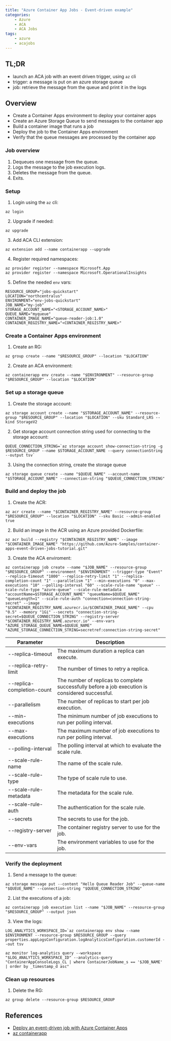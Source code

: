 ```yaml
---
title: "Azure Container App Jobs - Event-driven example"
categories:
    - Azure
    - ACA
    - ACA Jobs
tags:
    - azure
    - acajobs
---
```


## TL;DR
- launch an ACA job with an event driven trigger, using `az` cli
- trigger: a message is put on an azure storage queue
- job: retrieve the message from the queue and print it in the logs

## Overview
- Create a Container Apps environment to deploy your container apps
- Create an Azure Storage Queue to send messages to the container app
- Build a container image that runs a job
- Deploy the job to the Container Apps environment
- Verify that the queue messages are processed by the container app

### Job overview
1. Dequeues one message from the queue.
2. Logs the message to the job execution logs.
3. Deletes the message from the queue.
4. Exits.

### Setup
1. Login using the `az` cli: 
```
az login
```
2. Upgrade if needed: 
```
az upgrade
```
3. Add ACA CLI extension: 
```
az extension add --name containerapp --upgrade
```
4. Register required namespaces:
```
az provider register --namespace Microsoft.App
az provider register --namespace Microsoft.OperationalInsights
```
5. Define the needed `env` vars:
```
RESOURCE_GROUP="jobs-quickstart"
LOCATION="northcentralus"
ENVIRONMENT="env-jobs-quickstart"
JOB_NAME="my-job"
STORAGE_ACCOUNT_NAME="<STORAGE_ACCOUNT_NAME>"
QUEUE_NAME="myqueue"
CONTAINER_IMAGE_NAME="queue-reader-job:1.0"
CONTAINER_REGISTRY_NAME="<CONTAINER_REGISTRY_NAME>"
```

### Create a Container Apps environment
1. Create an RG:
```
az group create --name "$RESOURCE_GROUP" --location "$LOCATION"
```
2. Create an ACA environment:
```
az containerapp env create --name "$ENVIRONMENT" --resource-group "$RESOURCE_GROUP" --location "$LOCATION"
```

### Set up a storage queue
1. Create the storage account:
```
az storage account create --name "$STORAGE_ACCOUNT_NAME" --resource-group "$RESOURCE_GROUP" --location "$LOCATION" --sku Standard_LRS --kind StorageV2
```
2. Get storage account connection string used for connecting to the storage account:
```
QUEUE_CONNECTION_STRING=`az storage account show-connection-string -g $RESOURCE_GROUP --name $STORAGE_ACCOUNT_NAME --query connectionString --output tsv`
```
3. Using the connection string, create the storage queue
```
az storage queue create --name "$QUEUE_NAME" --account-name "$STORAGE_ACCOUNT_NAME" --connection-string "$QUEUE_CONNECTION_STRING"
```

### Build and deploy the job
1. Create the ACR:
```
az acr create --name "$CONTAINER_REGISTRY_NAME" --resource-group "$RESOURCE_GROUP" --location "$LOCATION" --sku Basic --admin-enabled true
```
2. Build an image in the ACR using an Azure provided Dockerfile:
```
az acr build --registry "$CONTAINER_REGISTRY_NAME" --image "$CONTAINER_IMAGE_NAME" "https://github.com/Azure-Samples/container-apps-event-driven-jobs-tutorial.git"
```
3. Create the ACA enviroment:
```
az containerapp job create --name "$JOB_NAME" --resource-group "$RESOURCE_GROUP" --environment "$ENVIRONMENT" --trigger-type "Event" --replica-timeout "1800" --replica-retry-limit "1" --replica-completion-count "1" --parallelism "1" --min-executions "0" --max-executions "10" --polling-interval "60" --scale-rule-name "queue" --scale-rule-type "azure-queue" --scale-rule-metadata "accountName=$STORAGE_ACCOUNT_NAME" "queueName=$QUEUE_NAME" "queueLength=1" --scale-rule-auth "connection=connection-string-secret" --image "$CONTAINER_REGISTRY_NAME.azurecr.io/$CONTAINER_IMAGE_NAME" --cpu "0.5" --memory "1Gi" --secrets "connection-string-secret=$QUEUE_CONNECTION_STRING" --registry-server "$CONTAINER_REGISTRY_NAME.azurecr.io" --env-vars "AZURE_STORAGE_QUEUE_NAME=$QUEUE_NAME" "AZURE_STORAGE_CONNECTION_STRING=secretref:connection-string-secret"
```

| Parameter                  | Description                                                                                              |
| -------------------------- | -------------------------------------------------------------------------------------------------------- |
| --replica-timeout          | The maximum duration a replica can execute.                                                              |
| --replica-retry-limit      | The number of times to retry a replica.                                                                  |
| --replica-completion-count | The number of replicas to complete successfully before a job execution is considered successful.         |
| --parallelism              | The number of replicas to start per job execution.                                                       |
| --min-executions           | The minimum number of job executions to run per polling interval.                                        |
| --max-executions           | The maximum number of job executions to run per polling interval.                                        |
| --polling-interval         | The polling interval at which to evaluate the scale rule.                                                |
| --scale-rule-name          | The name of the scale rule.                                                                              |
| --scale-rule-type          | The type of scale rule to use.                                                                           |
| --scale-rule-metadata      | The metadata for the scale rule.                                                                         |
| --scale-rule-auth          | The authentication for the scale rule.                                                                   |
| --secrets                  | The secrets to use for the job.                                                                          |
| --registry-server          | The container registry server to use for the job.                                                        |
| --env-vars                 | The environment variables to use for the job.                                                            |

### Verify the deployment
1. Send a message to the queue:
```
az storage message put --content "Hello Queue Reader Job" --queue-name "$QUEUE_NAME" --connection-string "$QUEUE_CONNECTION_STRING"
```
2. List the executions of a job:
```
az containerapp job execution list --name "$JOB_NAME" --resource-group "$RESOURCE_GROUP" --output json
```
3. View the logs:
```
LOG_ANALYTICS_WORKSPACE_ID=`az containerapp env show --name $ENVIRONMENT --resource-group $RESOURCE_GROUP --query properties.appLogsConfiguration.logAnalyticsConfiguration.customerId --out tsv 

az monitor log-analytics query --workspace "$LOG_ANALYTICS_WORKSPACE_ID" --analytics-query "ContainerAppConsoleLogs_CL | where ContainerJobName_s == '$JOB_NAME' | order by _timestamp_d asc"
```

### Clean up resources
1. Delete the RG:
```
az group delete --resource-group $RESOURCE_GROUP
```

## References
- [Deploy an event-driven job with Azure Container Apps](https://learn.microsoft.com/en-us/azure/container-apps/tutorial-event-driven-jobs)
- [az containerapp](https://learn.microsoft.com/en-us/cli/azure/containerapp?view=azure-cli-latest)